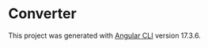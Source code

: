 # Converter

This project was generated with [Angular CLI](https://github.com/angular/angular-cli) version 17.3.6.

